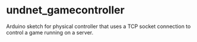 # undnet_gamecontroller
Arduino sketch for physical controller that uses a TCP socket connection to control a game running on a server.
